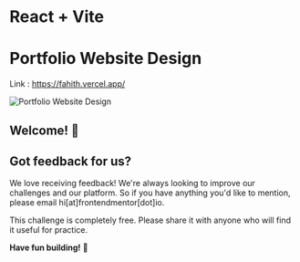 # React + Vite

# Portfolio Website Design 
  Link : https://fahith.vercel.app/

![Portfolio Website Design]([img10](https://github.com/user-attachments/assets/bc654ebe-bc4f-4a4b-b9fb-633dc9ad3133))

## Welcome! 👋

## Got feedback for us?

We love receiving feedback! We're always looking to improve our challenges and our platform. So if you have anything you'd like to mention, please email hi[at]frontendmentor[dot]io.

This challenge is completely free. Please share it with anyone who will find it useful for practice.

**Have fun building!** 🚀
